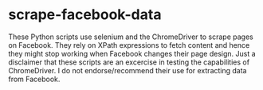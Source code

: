 # scrape-facebook-data
 These Python scripts use selenium and the ChromeDriver to scrape pages on Facebook. They rely on XPath expressions to fetch content and hence they might stop working when Facebook changes their page design.
 Just a disclaimer that these scripts are an excercise in testing the capabilities of ChromeDriver. I do not endorse/recommend their use for extracting data from Facebook.